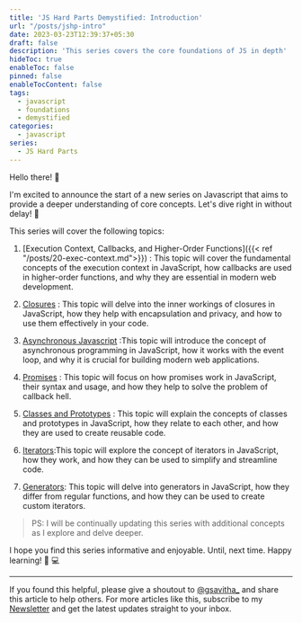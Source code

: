 ```yaml
---
title: 'JS Hard Parts Demystified: Introduction'
url: "/posts/jshp-intro"
date: 2023-03-23T12:39:37+05:30
draft: false
description: 'This series covers the core foundations of JS in depth'
hideToc: true
enableToc: false
pinned: false
enableTocContent: false
tags:
  - javascript
  - foundations
  - demystified
categories:
  - javascript
series:
  - JS Hard Parts
---
```

Hello there! :wave:

I'm excited to announce the start of a new series on Javascript that aims to provide a deeper understanding of core concepts. Let's dive right in without delay! :rocket:

This series will cover the following topics:

1.  [Execution Context, Callbacks, and Higher-Order Functions]({{< ref "/posts/20-exec-context.md">}}) : This topic will cover the fundamental concepts of the execution context in JavaScript, how callbacks are used in higher-order functions, and why they are essential in modern web development.

2. [Closures](#) : This topic will delve into the inner workings of closures in JavaScript, how they help with encapsulation and privacy, and how to use them effectively in your code.

3. [Asynchronous Javascript](#) :This topic will introduce the concept of asynchronous programming in JavaScript, how it works with the event loop, and why it is crucial for building modern web applications.

4. [Promises](#) : This topic will focus on how promises work in JavaScript, their syntax and usage, and how they help to solve the problem of callback hell.

5. [Classes and Prototypes](#) : This topic will explain the concepts of classes and prototypes in JavaScript, how they relate to each other, and how they are used to create reusable code.

6. [Iterators](#):This topic will explore the concept of iterators in JavaScript, how they work, and how they can be used to simplify and streamline code.

7. [Generators](#): This topic will delve into generators in JavaScript, how they differ from regular functions, and how they can be used to create custom iterators.
  
<!-- 8. [Functional Programming in JS](#):  -->

> PS: I will be continually updating this series with additional concepts as I explore and delve deeper.

I hope you find this series informative and enjoyable. Until, next time. Happy learning! :tada: :computer:

---
If you found this helpful, please give a shoutout to [@gsavitha_](https://twitter.com/gsavitha_) and share this article to help others. For more articles like this, subscribe to my [Newsletter](https://www.getrevue.co/profile/gsavitha) and get the latest updates straight to your inbox.


